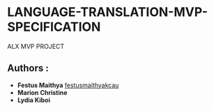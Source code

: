 # LANGUAGE-TRANSLATION-MVP-SPECIFICATION
ALX MVP PROJECT



## Authors :

* **Festus Maithya** [festusmaithyakcau](https://github.com/festusmaithyakcau)
* **Marion Christine**
* **Lydia Kiboi**
